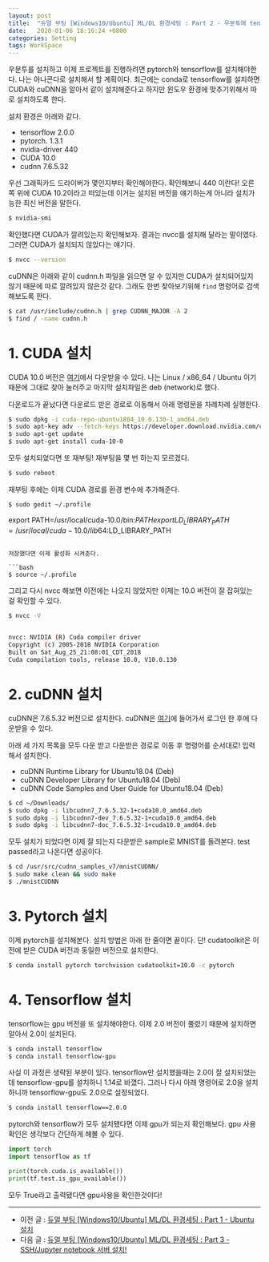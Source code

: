```yaml
---
layout: post
title:  "듀얼 부팅 [Windows10/Ubuntu] ML/DL 환경세팅 : Part 2 - 우분투에 tensorflow, pytorch 설치 ! (with gpu)"
date:   2020-01-06 18:16:24 +0800
categories: Setting
tags: WorkSpace
---  
```


우분투를 설치하고 이제 프로젝트를 진행하려면 pytorch와 tensorflow를 설치해야한다. 나는 아나콘다로 설치해서 할 계획이다. 최근에는 conda로 tensorflow를 설치하면 CUDA와 cuDNN을 알아서 같이 설치해준다고 하지만 윈도우 환경에 맞추기위해서 따로 설치하도록 한다.

설치 환경은 아래와 같다.

- tensorflow 2.0.0  
- pytorch. 1.3.1
- nvidia-driver 440
- CUDA 10.0
- cudnn 7.6.5.32

우선 그래픽카드 드라이버가 몇인지부터 확인해야한다. 확인해보니 440 이란다! 오른쪽 위에 CUDA 10.2이라고 떠있는데 이거는 설치된 버전을 얘기하는게 아니라 설치가능한 최신 버전을 말한다.

```bash
$ nvidia-smi
```

확인했다면 CUDA가 깔려있는지 확인해보자. 결과는 nvcc를 설치해 달라는 말이였다. 그러면 CUDA가 설치되지 않았다는 얘기다.

```bash
$ nvcc --version
```

cuDNN은 아래와 같이 cudnn.h 파일을 읽으면 알 수 있지만 CUDA가 설치되어있지 않기 때문에 따로 깔려있지 않은것 같다. 그래도 한번 찾아보기위해 `find` 명령어로 검색해보도록 한다.

```bash
$ cat /usr/include/cudnn.h | grep CUDNN_MAJOR -A 2
$ find / -name cudnn.h
```

# 1. CUDA 설치

CUDA 10.0 버전은 [여기](https://developer.nvidia.com/cuda-10.0-download-archive?target_os=Linux&target_arch=x86_64&target_distro=Ubuntu&target_version=1804&target_type=debnetwork)에서 다운받을 수 있다. 나는 Linux / x86_64 / Ubuntu 이기 때문에 그대로 찾아 눌러주고 마지막 설치파일은 deb (network)로 했다.  

다운로드가 끝났다면 다운로드 받은 경로로 이동해서 아래 명령문을 차례차례 실행한다.

```bash
$ sudo dpkg -i cuda-repo-ubuntu1804_10.0.130-1_amd64.deb
$ sudo apt-key adv --fetch-keys https://developer.download.nvidia.com/compute/cuda/repos/ubuntu1804/x86_64/7fa2af80.pub
$ sudo apt-get update
$ sudo apt-get install cuda-10-0
```

모두 설치되었다면 또 재부팅! 재부팅을 몇 번 하는지 모르겠다.

```bash
$ sudo reboot
```

재부팅 후에는 이제 CUDA 경로를 환경 변수에 추가해준다.

```bash
$ sudo gedit ~/.profile
```

export PATH=/usr/local/cuda-10.0/bin:$PATH
export LD_LIBRARY_PATH=/usr/local/cuda-10.0/lib64:$LD_LIBRARY_PATH
```

저장했다면 이제 활성화 시켜준다.

```bash
$ source ~/.profile
```

그리고 다시 nvcc 해보면 이전에는 나오지 않았지만 이제는 10.0 버전이 잘 잡혀있는 걸 확인할 수 있다.

```bash
$ nvcc -V

    
nvcc: NVIDIA (R) Cuda compiler driver
Copyright (c) 2005-2018 NVIDIA Corporation
Built on Sat_Aug_25_21:08:01_CDT_2018
Cuda compilation tools, release 10.0, V10.0.130
```

# 2. cuDNN 설치

cuDNN은 7.6.5.32 버전으로 설치한다. cuDNN은 [여기](https://developer.nvidia.com/rdp/form/cudnn-download-survey)에 들어가서 로그인 한 후에 다운받을 수 있다.

아래 세 가지 목록을 모두 다운 받고 다운받은 경로로 이동 후 명령어를 순서대로! 입력해서 설치한다.

- cuDNN Runtime Library for Ubuntu18.04 (Deb)
- cuDNN Developer Library for Ubuntu18.04 (Deb)
- cuDNN Code Samples and User Guide for Ubuntu18.04 (Deb)

```bash
$ cd ~/Downloads/
$ sudo dpkg -i libcudnn7_7.6.5.32-1+cuda10.0_amd64.deb
$ sudo dpkg -i libcudnn7-dev_7.6.5.32-1+cuda10.0_amd64.deb
$ sudo dpkg -i libcudnn7-doc_7.6.5.32-1+cuda10.0_amd64.deb
```

모두 설치가 되었다면 이제 잘 되는지 다운받은 sample로 MNIST를 돌려본다. test passed라고 나온다면 성공이다.

```bash
$ cd /usr/src/cudnn_samples_v7/mnistCUDNN/
$ sudo make clean && sudo make
$ ./mnistCUDNN
```

# 3. Pytorch 설치

이제 pytorch를 설치해본다. 설치 방법은 아래 한 줄이면 끝이다. 단! cudatoolkit은 이전에 받은 CUDA 버전과 동일한 버전으로 설치한다.

```bash
$ conda install pytorch torchvision cudatoolkit=10.0 -c pytorch
```

# 4. Tensorflow 설치

tensorflow는 gpu 버전을 또 설치해야한다. 이제 2.0 버전이 풀렸기 때문에 설치하면 알아서 2.0이 설치된다. 

```bash
$ conda install tensorflow
$ conda install tensorflow-gpu
```

사실 이 과정은 생략된 부분이 있다. tensorflow만 설치했을때는 2.0이 잘 설치되었는데 tensorflow-gpu를 설치하니 1.14로 바꼈다. 그러나 다시 아래 명령어로 2.0을 설치하니까 tensorflow-gpu도 2.0으로 설정되었다. 

```bash
$ conda install tensorflow==2.0.0
```

pytorch와 tensorflow가 모두 설치됐다면 이제 gpu가 되는지 확인해보다. gpu 사용확인은 생각보다 간단하게 해볼 수 있다. 

```python
import torch
import tensorflow as tf

print(torch.cuda.is_available())
print(tf.test.is_gpu_available())
```

모두 True라고 출력됐다면 gpu사용을 확인한것이다!

---

- 이전 글 : [듀얼 부팅 [Windows10/Ubuntu] ML/DL 환경세팅 : Part 1 - Ubuntu 설치](https://datanetworkanalysis.github.io/2020/01/06/dual_part1)
- 다음 글 : [듀얼 부팅 [Windows10/Ubuntu] ML/DL 환경세팅 : Part 3 - SSH/Jupyter notebook 서버 설치!](https://datanetworkanalysis.github.io/2020/01/06/dual_part3)